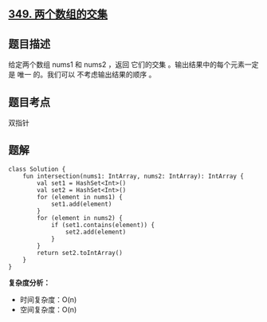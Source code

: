 ## [349. 两个数组的交集](https://leetcode.cn/problems/intersection-of-two-arrays/description/)

## 题目描述

给定两个数组 nums1 和 nums2 ，返回 它们的交集 。输出结果中的每个元素一定是 唯一 的。我们可以 不考虑输出结果的顺序 。

## 题目考点

双指针

## 题解
 
```
class Solution {
    fun intersection(nums1: IntArray, nums2: IntArray): IntArray {
        val set1 = HashSet<Int>()
        val set2 = HashSet<Int>()
        for (element in nums1) {
            set1.add(element)
        }
        for (element in nums2) {
            if (set1.contains(element)) {
                set2.add(element)
            }
        }
        return set2.toIntArray()
    }
}
```

**复杂度分析：**

- 时间复杂度：O(n)
- 空间复杂度：O(n) 
